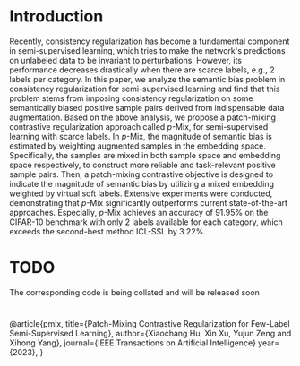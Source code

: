 # Introduction
Recently, consistency regularization has become a fundamental component in semi-supervised learning, which tries to make the network's predictions on unlabeled data to be invariant to perturbations. However, its performance decreases drastically when there are scarce labels, e.g., $2$ labels per category. In this paper, we analyze the semantic bias problem in consistency regularization for semi-supervised learning and find that this problem stems from imposing consistency regularization on some semantically biased positive sample pairs derived from indispensable data augmentation. Based on the above analysis, we propose a patch-mixing contrastive regularization approach called $p$-Mix, for semi-supervised learning with scarce labels. In $p$-Mix, the magnitude of semantic bias is estimated by weighting augmented samples in the embedding space. Specifically, the samples are mixed in both sample space and embedding space respectively, to construct more reliable and task-relevant positive sample pairs. Then, a patch-mixing contrastive objective is designed to indicate the magnitude of semantic bias by utilizing a mixed embedding weighted by virtual soft labels. Extensive experiments were conducted, demonstrating that $p$-Mix significantly outperforms current state-of-the-art approaches. Especially, $p$-Mix achieves an accuracy of $91.95\%$ on the CIFAR-10 benchmark with only $2$ labels available for each category, which exceeds the second-best method ICL-SSL by $3.22\%$. 

# TODO
The corresponding code is being collated and will be released soon

# 
@article{pmix,
    title={Patch-Mixing Contrastive Regularization for Few-Label Semi-Supervised Learning},
    author={Xiaochang Hu, Xin Xu, Yujun Zeng and Xihong Yang},
    journal={IEEE Transactions on Artificial Intelligence}
    year={2023},
}
